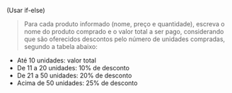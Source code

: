 (Usar if-else)

> Para cada produto informado (nome, preço e quantidade), escreva o nome do produto comprado e o valor total a ser pago, considerando que são oferecidos descontos pelo número de unidades compradas, segundo a tabela abaixo:


- Até 10 unidades: valor total
- De 11 a 20 unidades: 10% de desconto
- De 21 a 50 unidades: 20% de desconto
- Acima de 50 unidades: 25% de desconto
